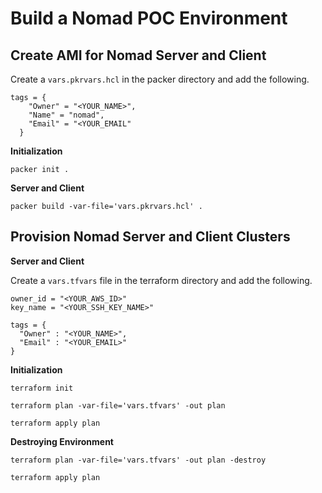 # Build a Nomad POC Environment

## Create AMI for Nomad Server and Client

Create a `vars.pkrvars.hcl` in the packer directory and add the following.

```
tags = {
    "Owner" = "<YOUR_NAME>",
    "Name" = "nomad",
    "Email" = "<YOUR_EMAIL"
  }
```

**Initialization**

```
packer init .
```

**Server and Client**

```
packer build -var-file='vars.pkrvars.hcl' .
```

## Provision Nomad Server and Client Clusters

**Server and Client**

Create a `vars.tfvars` file in the terraform directory and add the following.

```
owner_id = "<YOUR_AWS_ID>"
key_name = "<YOUR_SSH_KEY_NAME>"

tags = {
  "Owner" : "<YOUR_NAME>",
  "Email" : "<YOUR_EMAIL>"
}
```

**Initialization**

```
terraform init
```

```
terraform plan -var-file='vars.tfvars' -out plan
```

```
terraform apply plan
```

**Destroying Environment**

```
terraform plan -var-file='vars.tfvars' -out plan -destroy
```

```
terraform apply plan
```
